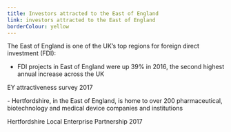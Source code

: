```yaml
---
title: Investors attracted to the East of England
link: investors attracted to the East of England
borderColour: yellow
---
```

The East of England is one of the UK’s top regions for foreign direct investment (FDI):


- FDI projects in East of England were up 39% in 2016, the second highest annual increase across the UK  
<div class="region--small-text"><p>EY attractiveness survey 2017</p></div>
- Hertfordshire, in the East of England, is home to over 200 pharmaceutical, biotechnology and medical device companies and institutions  
<div class="region--small-text"><p>Hertfordshire Local Enterprise Partnership 2017</p></div>
